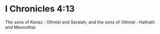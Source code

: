 # I Chronicles 4:13

The sons of Kenaz : Othniel and Seraiah; and the sons of Othniel : Hathath and Meonothai.
